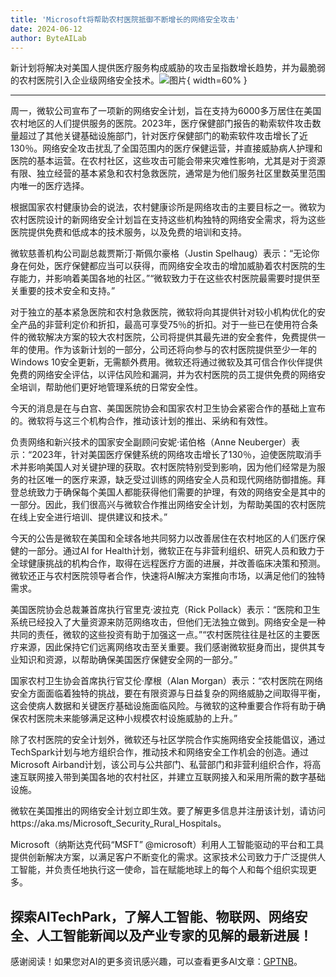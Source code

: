 ```yaml
---
title: 'Microsoft将帮助农村医院抵御不断增长的网络安全攻击'
date: 2024-06-12
author: ByteAILab
---
```


新计划将解决对美国人提供医疗服务构成威胁的攻击呈指数增长趋势，并为最脆弱的农村医院引入企业级网络安全技术。![图片](https://ai-techpark.com/wp-content/uploads/2024/06/Microsoft-960x540.jpg){ width=60% }

---


周一，微软公司宣布了一项新的网络安全计划，旨在支持为6000多万居住在美国农村地区的人们提供服务的医院。2023年，医疗保健部门报告的勒索软件攻击数量超过了其他关键基础设施部门，针对医疗保健部门的勒索软件攻击增长了近130％。网络安全攻击扰乱了全国范围内的医疗保健运营，并直接威胁病人护理和医院的基本运营。在农村社区，这些攻击可能会带来灾难性影响，尤其是对于资源有限、独立经营的基本紧急和农村急救医院，通常是为他们服务社区里数英里范围内唯一的医疗选择。

根据国家农村健康协会的说法，农村健康诊所是网络攻击的主要目标之一。微软为农村医院设计的新网络安全计划旨在支持这些机构独特的网络安全需求，将为这些医院提供免费和低成本的技术服务，以及免费的培训和支持。

微软慈善机构公司副总裁贾斯汀·斯佩尔豪格（Justin Spelhaug）表示：“无论你身在何处，医疗保健都应当可以获得，而网络安全攻击的增加威胁着农村医院的生存能力，并影响着美国各地的社区。”“微软致力于在这些农村医院最需要时提供至关重要的技术安全和支持。”

对于独立的基本紧急医院和农村急救医院，微软将向其提供针对较小机构优化的安全产品的非营利定价和折扣，最高可享受75％的折扣。对于一些已在使用符合条件的微软解决方案的较大农村医院，公司将提供其最先进的安全套件，免费提供一年的使用。作为该新计划的一部分，公司还将向参与的农村医院提供至少一年的Windows 10安全更新，无需额外费用。微软还将通过微软及其可信合作伙伴提供免费的网络安全评估，以评估风险和漏洞，并为农村医院的员工提供免费的网络安全培训，帮助他们更好地管理系统的日常安全性。

今天的消息是在与白宫、美国医院协会和国家农村卫生协会紧密合作的基础上宣布的。微软将与这三个机构合作，推动该计划的推出、采纳和有效性。

负责网络和新兴技术的国家安全副顾问安妮·诺伯格（Anne Neuberger）表示：“2023年，针对美国医疗保健系统的网络攻击增长了130％，迫使医院取消手术并影响美国人对关键护理的获取。农村医院特别受到影响，因为他们经常是为服务的社区唯一的医疗来源，缺乏受过训练的网络安全人员和现代网络防御措施。拜登总统致力于确保每个美国人都能获得他们需要的护理，有效的网络安全是其中的一部分。因此，我们很高兴与微软合作推出网络安全计划，为帮助美国的农村医院在线上安全进行培训、提供建议和技术。”

今天的公告是微软在美国和全球各地共同努力以改善居住在农村地区的人们医疗保健的一部分。通过AI for Health计划，微软正在与非营利组织、研究人员和致力于全球健康挑战的机构合作，取得在远程医疗方面的进展，并改善临床决策和预测。微软还正与农村医院领导者合作，快速将AI解决方案推向市场，以满足他们的独特需求。

美国医院协会总裁兼首席执行官里克·波拉克（Rick Pollack）表示：“医院和卫生系统已经投入了大量资源来防范网络攻击，但他们无法独立做到。网络安全是一种共同的责任，微软的这些投资有助于加强这一点。”“农村医院往往是社区的主要医疗来源，因此保持它们远离网络攻击至关重要。我们感谢微软挺身而出，提供其专业知识和资源，以帮助确保美国医疗保健安全网的一部分。”

国家农村卫生协会首席执行官艾伦·摩根（Alan Morgan）表示：“农村医院在网络安全方面面临着独特的挑战，要在有限资源与日益复杂的网络威胁之间取得平衡，这会使病人数据和关键医疗基础设施面临风险。与微软的这种重要合作将有助于确保农村医院未来能够满足这种小规模农村设施威胁的上升。”

除了农村医院的安全计划外，微软还与社区学院合作实施网络安全技能倡议，通过TechSpark计划与地方组织合作，推动技术和网络安全工作机会的创造。通过Microsoft Airband计划，该公司与公共部门、私营部门和非营利组织合作，将高速互联网接入带到美国各地的农村社区，并建立互联网接入和采用所需的数字基础设施。

微软在美国推出的网络安全计划立即生效。要了解更多信息并注册该计划，请访问https://aka.ms/Microsoft_Security_Rural_Hospitals。

Microsoft（纳斯达克代码“MSFT” @microsoft）利用人工智能驱动的平台和工具提供创新解决方案，以满足客户不断变化的需求。这家技术公司致力于广泛提供人工智能，并负责任地执行这一使命，旨在赋能地球上的每个人和每个组织实现更多。

探索AITechPark，了解人工智能、物联网、网络安全、人工智能新闻以及产业专家的见解的最新进展！
---
感谢阅读！如果您对AI的更多资讯感兴趣，可以查看更多AI文章：[GPTNB](https://gptnb.com)。